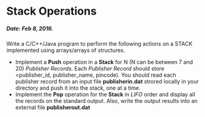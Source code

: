 # Stack Operations
##### Date: Feb 8, 2016.

Write a C/C++/Java program to perform the following actions on a STACK implemented using arrays/arrays of structures.

* Implement a **Push** operation in a **Stack** for N (N can be between 7 and 20) *Publisher Records*. Each *Publisher Record* should store <publisher_id, publisher_name, pincode). You should read each publisher record from an input file **publisherin.dat** strored locally in your directory and push it into the stack, one at a time.
* Implement the **Pop** operation for the **Stack** in *LIFO* order and display all the records on the standard output. Also, write the  output results into an external file **publisherout.dat**
